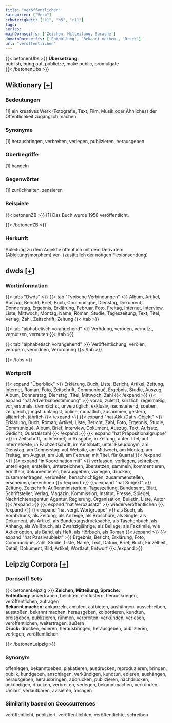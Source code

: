 ```yaml
---
title: "veröffentlichen"
kategorien: ["Verb"]
schwierigkeit: ["k1", "h5", "r11"]
tags:
series:
mainDornseiffs: ['Zeichen, Mitteilung, Sprache']
domainDornseiffs: ['Enthüllung', 'Bekannt machen', 'Druck']
url: "veröffentlichen"
---
```


{{< betonenÜbs >}}
**Übersetzung:**  
publish, bring out, publicize, make public, promulgate  
{{< /betonenÜbs >}}

## Wiktionary [[+](https://de.wiktionary.org/wiki/veröffentlichen)]

### Bedeutungen
[1] ein kreatives Werk (Fotografie, Text, Film, Musik oder Ähnliches) der Öffentlichkeit zugänglich machen  

### Synonyme
[1] herausbringen, verbreiten, verlegen, publizieren, herausgeben  

### Oberbegriffe
[1] handeln  

### Gegenwörter
[1] zurückhalten, zensieren  

### Beispiele
{{< betonenZB >}}
[1] Das Buch wurde 1958 veröffentlicht.  

{{< /betonenZB >}}
### Herkunft
Ableitung zu dem Adjektiv öffentlich mit dem Derivatem (Ableitungsmorphem) ver- (zusätzlich der nötigen Flexionsendung)  



## dwds [[+](https://www.dwds.de/wb/veröffentlichen)]

### Wortinformation
{{< tabs "Dwds" >}}
{{< tab "Typische Verbindungen" >}}
Album, Artikel, Auszug, Bericht, Brief, Buch, Communiqué, Dienstag, Dokument, Donnerstag, Ergebnis, Erklärung, Februar, Foto, Freitag, Internet, Interview, Liste, Mittwoch, Montag, Name, Roman, Studie, Tageszeitung, Text, Titel, Verlag, Zahl, Zeitschrift, Zeitung
{{< /tab >}}

{{< tab "alphabetisch vorangehend" >}}
Verödung, veröden, vernutzt, vernutzen, vernuten
{{< /tab >}}

{{< tab "alphabetisch vorangehend" >}}
Veröffentlichung, verölen, veropern, verordnen, Verordnung
{{< /tab >}}

{{< /tabs >}}

### Wortprofil
{{< expand "Überblick" >}} Erklärung, Buch, Liste, Bericht, Artikel, Zeitung, Internet, Roman, Foto, Zeitschrift, Communiqué, Ergebnis, Studie, Auszug, Album, Donnerstag, Dienstag, Titel, Mittwoch, Zahl {{< /expand >}}
{{< expand "hat Adverbialbestimmung" >}} vorab, zuletzt, kürzlich, regelmäßig, vor, erstmals, demnächst, unverzüglich, exklusiv, nachstehend, soeben, zeitgleich, jüngst, unlängst, online, monatlich, zusammen, gestern, alljährlich, jährlich {{< /expand >}}
{{< expand "hat Akk./Dativ-Objekt" >}} Erklärung, Buch, Roman, Artikel, Liste, Bericht, Zahl, Foto, Ergebnis, Studie, Communiqué, Album, Brief, Interview, Dokument, Auszug, Text, Aufsatz, Gedicht, Quartalszahl {{< /expand >}}
{{< expand "hat Präpositionalgruppe" >}} in Zeitschrift, im Internet, in Ausgabe, in Zeitung, unter Titel, auf Internetseite, in Fachzeitschrift, im Amtsblatt, unter Pseudonym, am Dienstag, am Donnerstag, auf Website, am Mittwoch, am Montag, am Freitag, am August, am Juli, am Februar, mit Titel, für Quartal {{< /expand >}}
{{< expand "in Koordination mit" >}} verfassen, vorliegen, schreiben, unterliegen, erstellen, unterzeichnen, übersetzen, sammeln, kommentieren, ermitteln, dokumentieren, herausgeben, vorlegen, drucken, zusammentragen, verbreiten, benachrichtigen, zusammenstellen, erscheinen, berechnen {{< /expand >}}
{{< expand "hat Subjekt" >}} Zeitung, Zeitschrift, Außenministerium, Tageszeitung, Bundesamt, Blatt, Schriftsteller, Verlag, Magazin, Kommission, Institut, Presse, Spiegel, Nachrichtenagentur, Agentur, Regierung, Organisation, Bulletin, Liste, Autor {{< /expand >}}
{{< expand "hat Verbzusatz" >}} wiederveröffentlichen {{< /expand >}}
{{< expand "hat vergl. Wortgruppe" >}} als Buch, als Vorabdruck, als Zeitung, als Anzeige, als Broschüre, als Single, als Dokument, als Artikel, als Bundestagsdrucksache, als Taschenbuch, als Anhang, als Weißbuch, als Zwanzigjährige, als Beilage, als Faksimile, wie Aktienoption, als Band, als Heft, als Hörbuch, als Roman {{< /expand >}}
{{< expand "hat Passivsubjekt" >}} Ergebnis, Bericht, Erklärung, Foto, Communiqué, Zahl, Studie, Liste, Name, Text, Datum, Brief, Buch, Einzelheit, Detail, Dokument, Bild, Artikel, Wortlaut, Entwurf {{< /expand >}}

## Leipzig Corpora [[+](https://corpora.uni-leipzig.de/en/res?word=veröffentlichen&corpusId=deu_newscrawl-public_2018)]

### Dornseiff Sets
{{< betonenLeipzig >}}
**Zeichen, Mitteilung, Sprache:**  
**Enthüllung:** anvertrauen, beichten, einflüstern, herauskriegen, veröffentlichen, zutragen  
**Bekannt machen:** abkanzeln, anrufen, aufbieten, aushängen, ausschreiben, ausstoßen, bekannt machen, herausgeben, kolportieren, kundtun, preisgeben, publizieren, rühmen, verbreiten, verkünden, verlesen, veröffentlichen, weitertragen, äußern  
**Druck:** drucken, edieren, herausbringen, herausgeben, publizieren, verlegen, veröffentlichen  

{{< /betonenLeipzig >}}

### Synonym
offenlegen, bekanntgeben, plakatieren, ausdrucken, reproduzieren, bringen, publik, kundgeben, anschlagen, verkündigen, kundtun, edieren, aushängen, herausgeben, herausbringen, abdrucken, publizieren, nachdrucken, ankündigen, drucken, verbreiten, verlegen, bekanntmachen, verkünden, Umlauf, verlautbaren, avisieren, ansagen


### Similarity based on Cooccurrences
veröffentlicht, publiziert, veröffentlichten, veröffentlichte, schreiben

